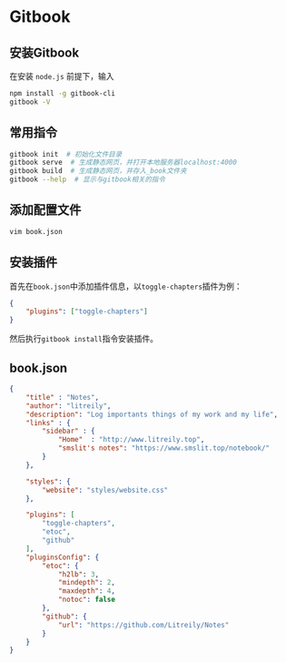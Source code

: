 # Gitbook

<!-- toc -->

## 安装Gitbook

在安装 `node.js` 前提下，输入

``` bash
npm install -g gitbook-cli
gitbook -V
```

## 常用指令

``` bash
gitbook init  # 初始化文件目录	
gitbook serve  # 生成静态网页，并打开本地服务器localhost:4000
gitbook build  # 生成静态网页，并存入_book文件夹
gitbook --help  # 显示与gitbook相关的指令
```

## 添加配置文件

``` bash
vim book.json
```

## 安装插件

首先在`book.json`中添加插件信息，以`toggle-chapters`插件为例：

``` json
{
    "plugins": ["toggle-chapters"]
}
```

然后执行`gitbook install`指令安装插件。

## book.json

``` json
{
    "title" : "Notes",
    "author": "litreily",
    "description": "Log importants things of my work and my life",
    "links" : {
        "sidebar" : {
            "Home"  : "http://www.litreily.top",
            "smslit's notes": "https://www.smslit.top/notebook/"
        }
    },

    "styles": {
        "website": "styles/website.css"
    },

    "plugins": [
        "toggle-chapters",
        "etoc",
        "github"
    ],
    "pluginsConfig": {
        "etoc": {
            "h2lb": 3,
            "mindepth": 2,
            "maxdepth": 4,
            "notoc": false
        },
        "github": {
            "url": "https://github.com/Litreily/Notes"
        }
    }
}
```
